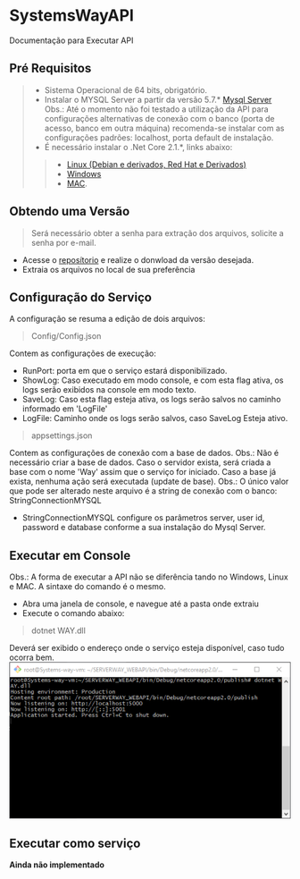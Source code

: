 # SystemsWayAPI
Documentação para Executar API

## Pré Requisitos

> * Sistema Operacional de 64 bits, obrigatório.
> * Instalar o MYSQL Server a partir da versão 5.7.* [Mysql Server](https://dev.mysql.com/downloads/mysql/)
Obs.: Até o momento não foi testado a utilização da API para configurações alternativas de conexão com o banco (porta de acesso, banco em outra máquina) recomenda-se instalar com as configurações padrões: localhost, porta default de instalação.
> * É necessário instalar o .Net Core 2.1.*, links abaixo:
> > * [Linux (Debian e derivados, Red Hat e Derivados)](https://docs.microsoft.com/pt-br/dotnet/core/linux-prerequisites?tabs=netcore2x)
> > * [Windows](https://www.microsoft.com/net/download/thank-you/dotnet-sdk-2.1.4-windows-x64-installer)
> > * [MAC](https://docs.microsoft.com/pt-br/dotnet/core/macos-prerequisites?tabs=netcore2x).

## Obtendo uma Versão

> Será necessário obter a senha para extração dos arquivos, solicite a senha por e-mail.

* Acesse o [reposítorio](https://github.com/SystemsWay/SystemsWayAPI/tree/master/Version/) e realize o donwload da versão desejada.
* Extraia os arquivos no local de sua preferência

## Configuração do Serviço

A configuração se resuma a edição de dois arquivos:

> Config/Config.json

Contem as configurações de execução:
* RunPort: porta em que o serviço estará disponibilizado.
* ShowLog: Caso executado em modo console, e com esta flag ativa, os logs serão exibidos na console em modo texto.
* SaveLog: Caso esta flag esteja ativa, os logs serão salvos no caminho informado em 'LogFile'
* LogFile: Caminho onde os logs serão salvos, caso SaveLog Esteja ativo.

> appsettings.json

Contem as configurações de conexão com a base de dados.
Obs.: Não é necessário criar a base de dados. Caso o servidor exista, será criada a base com o nome 'Way' assim que o serviço for iniciado. Caso a base já exista, nenhuma ação será executada (update de base).
Obs.: O único valor que pode ser alterado neste arquivo é a string de conexão com o banco: StringConnectionMYSQL

* StringConnectionMYSQL configure os parâmetros server, user id, password e database conforme a sua instalação do Mysql Server.

## Executar em Console 

Obs.: A forma de executar a API não se diferência tando no Windows, Linux e MAC. A sintaxe do comando é o mesmo.
* Abra uma janela de console, e navegue até a pasta onde extraiu
* Execute o comando abaixo:

> dotnet WAY.dll

Deverá ser exibido o endereço onde o serviço esteja disponível, caso tudo ocorra bem.
![Exemplo de API executando em console em um terminal Linux](https://github.com/SystemsWay/SystemsWayAPI/blob/master/Image/RunServerAPI.png)
## Executar como serviço

**Ainda não implementado**
